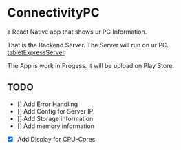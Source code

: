 # ConnectivityPC 

a React Native app that shows ur PC Information.

That is the Backend Server. The Server will run on ur PC. 
[tabletExpressServer](https://github.com/Tobias3107/tabletExpressServer)


The App is work in Progess. it will be upload on Play Store.

## TODO
- [] Add Error Handling
- [] Add Config for Server IP
- [] Add Storage information
- [] Add memory information
- [X] Add Display for CPU-Cores
